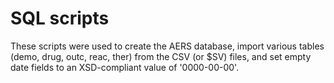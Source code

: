 # SQL scripts

These scripts were used to create the AERS database, import various tables (demo, drug, outc, reac, ther) from the CSV (or $SV) files, and set empty date fields to an XSD-compliant value of '0000-00-00'.

